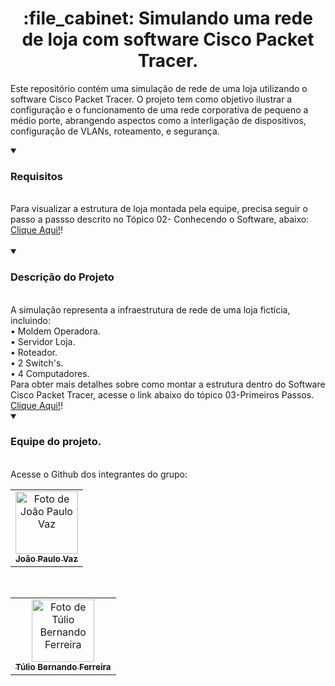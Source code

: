 <h1 align="center">:file_cabinet: Simulando uma rede de loja com software Cisco Packet Tracer.</h1>

Este repositório contém uma simulação de rede de uma loja utilizando o software Cisco Packet Tracer. O projeto tem como objetivo ilustrar a configuração e o funcionamento de uma rede corporativa de pequeno a médio porte, abrangendo aspectos como a interligação de dispositivos, configuração de VLANs, roteamento, e segurança.


<details open>
<summary><h3> Requisitos</h3></summary>
<br>
Para visualizar a estrutura de loja montada pela equipe, precisa seguir o passo a passso descrito no Tópico 02- Conhecendo o Software, abaixo:
<br>
<a href="https://github.com/pedroduraesdev/simulacaoRedeLoja/blob/main/documentos/02-Conhecendo%20o%20Software.md">Clique Aqui!</a>!
</details>
<br>

<details open>
<summary><h3> Descrição do Projeto</h3></summary>
<br>
A simulação representa a infraestrutura de rede de uma loja fictícia, incluindo:
<br>
• Moldem Operadora.
<br>
• Servidor Loja.
<br>
• Roteador.
<br>
• 2 Switch's.
<br>
• 4 Computadores.
<br>
Para obter mais detalhes sobre como montar a estrutura dentro do Software Cisco Packet Tracer, acesse o link abaixo do tópico 03-Primeiros Passos. 
<br>
<a href="https://github.com/pedroduraesdev/simulacaoRedeLoja/blob/main/documentos/03-Primeiros%20Passos.md">Clique Aqui!</a>!
</details>


<details open>
<summary><h3> Equipe do projeto.</h3></summary>
<br>
Acesse o Github dos integrantes do grupo:
<br>
<table>
  <tr>
    <td align="center">
      <a href="https://github.com/JoaoPVaz">
        <img src="https://avatars.githubusercontent.com/u/119745205?v=4" width="100px;" alt="Foto de João Paulo Vaz"/><br>
        <sub>
          <b>João Paulo Vaz</b>
        </sub>
      </a>
    </td>
  </tr>
</table>
<br>
<table>
  <tr>
    <td align="center">
      <a href="https://github.com/TulioB27">
        <img src="https://avatars.githubusercontent.com/u/119745205?v=4" width="100px;" alt="Foto de Túlio Bernando Ferreira"/><br>
        <sub>
          <b>Túlio Bernando Ferreira</b>
        </sub>
      </a>
    </td>
  </tr>
</table>
</details>



